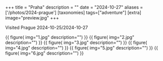 +++
title = "Praha"
description = ""
date = "2024-10-27"
aliases = ['/photos/2024-prague']
[taxonomies]
tags=["adventure"]
[extra]
image="preview.jpg"
+++

Visited Prague 2024-10-25/2024-10-27

{{
    figure(
        img="1.jpg"
        description="")
}}
{{
    figure(
        img="2.jpg"
        description="")
}}
{{
    figure(
        img="3.jpg"
        description="")
}}
{{
    figure(
        img="4.jpg"
        description="")
}}
{{
    figure(
        img="5.jpg"
        description="")
}}
{{
    figure(
        img="6.jpg"
        description="")
}}